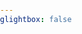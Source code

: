 ```yaml
---
glightbox: false
---
```


<!DOCTYPE html>
<html>

<head>
	<title>leaflet-elevation.js</title>
	<meta http-equiv="Content-Type" content="text/html; charset=UTF-8">
	<meta name="viewport" content="initial-scale=1.0, user-scalable=no" />
	<link rel="dns-prefetch" href="https://tile.openstreetmap.org">
	<link rel="dns-prefetch preconnect" href="https://unpkg.com" />
	<link rel="preload" href="https://unpkg.com/leaflet@1.7.1/dist/leaflet.js" as="script">
	<link rel="preload" href="https://unpkg.com/leaflet-ui@0.6.0/dist/leaflet-ui.js" as="script">
	
<style>
html,
body,
.leaflet-map {
    height: 400px;
    width: 100%;
    padding: 0px;
    margin: 0px;
}

body {
    display: flex;
    flex-direction: column;
};
</style>

<!-- leaflet-ui -->
<script src="https://unpkg.com/leaflet@1.7.1/dist/leaflet.js"></script>
<script src="https://unpkg.com/leaflet-ui@0.6.0/dist/leaflet-ui.js"></script>

<!-- leaflet-elevation -->
<link rel="stylesheet" href="https://unpkg.com/@raruto/leaflet-elevation@2.5.1/dist/leaflet-elevation.min.css" />
<script src="https://unpkg.com/@raruto/leaflet-elevation@2.5.1/dist/leaflet-elevation.min.js"></script>

</head>

<body>

<div id="map" class="leaflet-map"></div>

<script>

document.addEventListener("DOMContentLoaded", function() {

		let opts = {

			map: {
				center: [41.4583, 12.7059],
				zoom: 5,
        mapTypeId: 'topo',
        locatecontrol: false,
        searchcontrol: false,
        minimapcontrol: false,
				fullscreenControl: false,
        editInOSMControl: false,
        pegmanControl: false,
        layersControl: false,
				resizerControl: true,
				preferCanvas: true,
				rotate: true,
				// bearing: 45,
				rotateControl: {
					closeOnZeroBearing: true
				},
			},

			elevationControl: {
				url: "https://siroccomeister.github.io/f3/assets/gpx/GDMBR3.gpx",
				options: {
					theme: "lightblue-theme",
          height: 150,
          dragging: false,
					collapsed: true,
					autohide: false,
					autofitBounds: true,
					position: "bottomleft",
					detached: true,
					summary: "inline",
					imperial: false,
					// altitude: "disabled",
					slope: false,
					speed: false,
					acceleration: false,
					time: "summary",
					legend: true,
					followMarker: true,
					almostOver: true,
					distanceMarkers: true,
          downloadLink: false,
					hotline: false,
				},
			},
			
      layersControl: {
				options: {
					collapsed: false,
				},
			},
		};

let map = L.map('map', opts.map);

let controlElevation = L.control.elevation(opts.elevationControl.options).addTo(map);
let controlLayer = L.control.layers(null, null, opts.layersControl.options);

controlElevation.load(opts.elevationControl.url);
controlElevation.on('eledata_loaded', ({layer, name}) => controlLayer.addTo(map) && layer.eachLayer((trkseg) => trkseg.feature.geometry.type != "Point" && controlLayer.addOverlay(trkseg, trkseg.feature && trkseg.feature.properties && trkseg.feature.properties.name || name)));

  })
</script>
</body>
</html>
